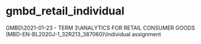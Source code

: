 # gmbd_retail_individual
GMBD\2021-01-23 - TERM 3\ANALYTICS FOR RETAIL CONSUMER GOODS (MBD-EN-BL2020J-1_32R213_387060)\Individual assignment
